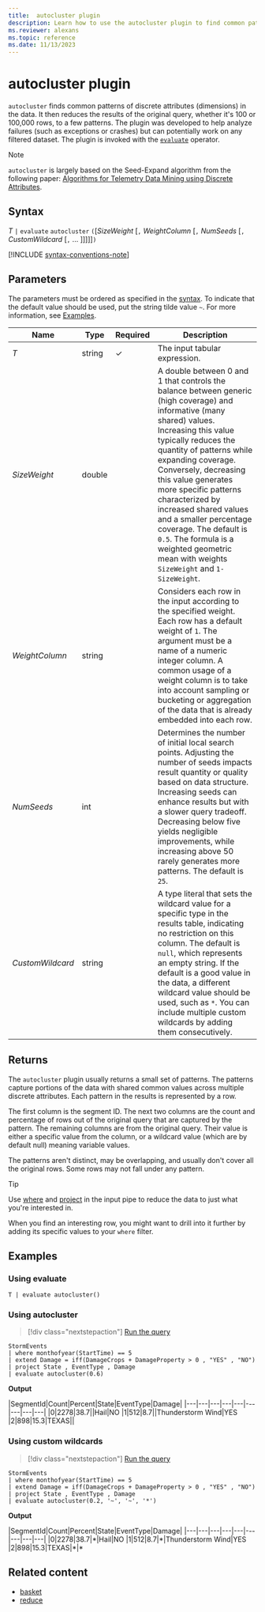 ```yaml
---
title:  autocluster plugin
description: Learn how to use the autocluster plugin to find common patterns in data. 
ms.reviewer: alexans
ms.topic: reference
ms.date: 11/13/2023
---
```

# autocluster plugin

`autocluster` finds common patterns of discrete attributes (dimensions) in the data. It then reduces the results of the original query, whether it's 100 or 100,000 rows, to a few patterns. The plugin was developed to help analyze failures (such as exceptions or crashes) but can potentially work on any filtered dataset. The plugin is invoked with the [`evaluate`](evaluate-operator.md) operator.

> [!NOTE]
> `autocluster` is largely based on the Seed-Expand algorithm from the following paper: [Algorithms for Telemetry Data Mining using Discrete Attributes](https://www.scitepress.org/DigitalLibrary/PublicationsDetail.aspx?ID=d5kcrO+cpEU=&t=1).

## Syntax

*T* `|` `evaluate` `autocluster` `(`[*SizeWeight* [`,` *WeightColumn* [`,` *NumSeeds* [`,` *CustomWildcard* [`,` ... ]]]]]`)`

[!INCLUDE [syntax-conventions-note](../../includes/syntax-conventions-note.md)]

## Parameters

The parameters must be ordered as specified in the [syntax](#syntax). To indicate that the default value should be used, put the string tilde value `~`. For more information, see [Examples](#examples).

| Name | Type | Required | Description |
|------|------|----------|-------------|
| *T* | string | &check; | The input tabular expression. |
| *SizeWeight* | double | | A double between 0 and 1 that controls the balance between generic (high coverage) and informative (many shared) values. Increasing this value typically reduces the quantity of patterns while expanding coverage. Conversely, decreasing this value generates more specific patterns characterized by increased shared values and a smaller percentage coverage. The default is `0.5`. The formula is a weighted geometric mean with weights `SizeWeight` and `1-SizeWeight`. |
| *WeightColumn* | string | | Considers each row in the input according to the specified weight. Each row has a default weight of `1`. The argument must be a name of a numeric integer column. A common usage of a weight column is to take into account sampling or bucketing or aggregation of the data that is already embedded into each row. |
| *NumSeeds* | int | | Determines the number of initial local search points. Adjusting the number of seeds impacts result quantity or quality based on data structure. Increasing seeds can enhance results but with a slower query tradeoff. Decreasing below five yields negligible improvements, while increasing above 50 rarely generates more patterns. The default is `25`.|
| *CustomWildcard* | string | | A type literal that sets the wildcard value for a specific type in the results table, indicating no restriction on this column. The default is `null`, which represents an empty string. If the default is a good value in the data, a different wildcard value should be used, such as `*`. You can include multiple custom wildcards by adding them consecutively.|

## Returns

The `autocluster` plugin usually returns a small set of patterns. The patterns capture portions of the data with shared common values across multiple discrete attributes. Each pattern in the results is represented by a row.

The first column is the segment ID. The next two columns are the count and percentage of rows out of the original query that are captured by the pattern. The remaining columns are from the original query. Their value is either a specific value from the column, or a wildcard value (which are by default null) meaning variable values.

The patterns aren't distinct, may be overlapping, and usually don't cover all the original rows. Some rows may not fall under any pattern.

> [!TIP]
> Use [where](./where-operator.md) and [project](./project-operator.md) in the input pipe to reduce the data to just what you're interested in.
>
> When you find an interesting row, you might want to drill into it further by adding its specific values to your `where` filter.

## Examples

### Using evaluate

```kusto
T | evaluate autocluster()
```

### Using autocluster

> [!div class="nextstepaction"]
> <a href="https://dataexplorer.azure.com/clusters/help/databases/Samples?query=H4sIAAAAAAAAAy1OPQ+CMBDd/RUvTBCNYdENF2VVk7I4NngIhrbkONAm/nhbcbr3lfdOiWNTzmRlXH3waokJxllpXeNJc6pEs1SdoQxFgV3I0FvI3nHSRj8IBbqmSRdyZDeMWP+ta2DE4nFAjg2SW6mSeM+XJAs1A7sn1YIwIBT03w+VHyJeCuLWrPsp+noSV/fTKMRpvt1nX4BZevm3AAAA" target="_blank">Run the query</a>

```kusto
StormEvents
| where monthofyear(StartTime) == 5
| extend Damage = iff(DamageCrops + DamageProperty > 0 , "YES" , "NO")
| project State , EventType , Damage
| evaluate autocluster(0.6)
```

**Output**

|SegmentId|Count|Percent|State|EventType|Damage|
|---|---|---|---|---|---|---|---|---|
|0|2278|38.7||Hail|NO
|1|512|8.7||Thunderstorm Wind|YES
|2|898|15.3|TEXAS||

### Using custom wildcards

> [!div class="nextstepaction"]
> <a href="https://dataexplorer.azure.com/clusters/help/databases/Samples?query=H4sIAAAAAAAAAzVOMQ6CQBDsfcWEBlBiiIklNkqrJtBYXnARDMeRZUFJjG/3TrTZ2ZnZzGwmhnU6Uiv94oVHRUzQppXKlBMpDjJRLHmtKUSSYGtv6CnUXnFQWt0ICeqyDGayZ9P1WP2ss2XEMmGHGBG8S5p5Do8nL7QxHZs7FQJbIGT17w/51Ll9DnBdo2oG56tBTNEMvRAH8XoTwX/7/7H0ww9RvGz7xgAAAA==" target="_blank">Run the query</a>

```kusto
StormEvents
| where monthofyear(StartTime) == 5
| extend Damage = iff(DamageCrops + DamageProperty > 0 , "YES" , "NO")
| project State , EventType , Damage
| evaluate autocluster(0.2, '~', '~', '*')
```

**Output**

|SegmentId|Count|Percent|State|EventType|Damage|
|---|---|---|---|---|---|---|---|---|
|0|2278|38.7|\*|Hail|NO
|1|512|8.7|\*|Thunderstorm Wind|YES
|2|898|15.3|TEXAS|\*|\*

## Related content

* [basket](./basket-plugin.md)
* [reduce](./reduce-operator.md)
